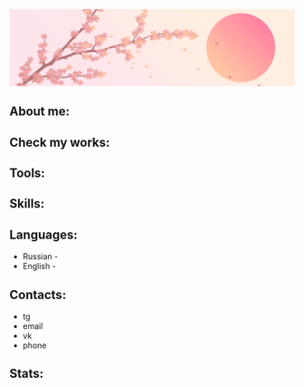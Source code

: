[![Header](assets/header.png)](https://t.me/@meritra)

## About me:

## Check my works:

## Tools:

## Skills:

## Languages:
- Russian - 
- English - 

## Contacts:
- tg
- email
- vk
- phone

## Stats: 
